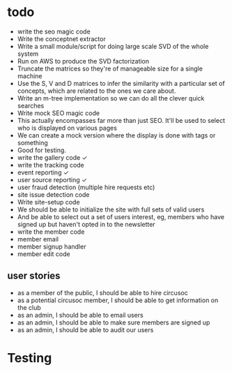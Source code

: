 todo
====
* write the seo magic code
 * Write the conceptnet extractor
 * Write a small module/script for doing large scale SVD of the whole system
 * Run on AWS to produce the SVD factorization
 * Truncate the matrices so they're of manageable size for a single machine
 * Use the S, V and D matrices to infer the similarity with a particular set of concepts, which are related to the ones we care about.
 * Write an m-tree implementation so we can do all the clever quick searches
* Write mock SEO magic code
 * This actually encompasses far more than just SEO. It'll be used to select who is displayed on various pages
 * We can create a mock version where the display is done with tags or something
 * Good for testing.
* write the gallery code ✓
* write the tracking code
 * event reporting ✓
 * user source reporting ✓
 * user fraud detection (multiple hire requests etc)
 * site issue detection code
* Write site-setup code
 * We should be able to initialize the site with full sets of valid users
 * And be able to select out a set of users interest, eg, members who have signed up but haven't opted in to the
   newsletter
* write the member code
 * member email
 * member signup handler
 * member edit code

user stories
------------
* as a member of the public, I should be able to hire circusoc
* as a potential circusoc member, I should be able to get information on the club
* as an admin, I should be able to email users
* as an admin, I should be able to make sure members are signed up
* as an admin, I should be able to audit our users

Testing
=======

